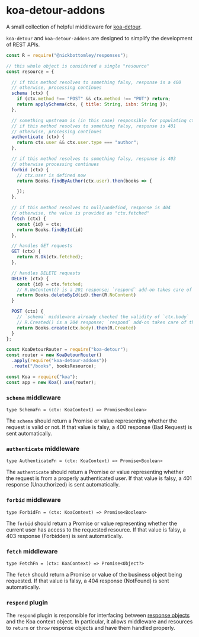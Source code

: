 # koa-detour-addons

A small collection of helpful middleware for [koa-detour]().

`koa-detour` and `koa-detour-addons` are designed to simplify the development of REST APIs.

```js
const R = require("@nickbottomley/responses");

// this whole object is considered a single "resource"
const resource = {

  // if this method resolves to something falsy, response is a 400
  // otherwise, processing continues
  schema (ctx) {
    if (ctx.method !== "POST" && ctx.method !== "PUT") return;
    return applySchema(ctx, { title: String, isbn: String });
  },

  // something upstream is (in this case) responsible for populating ctx.user
  // if this method resolves to something falsy, response is 401
  // otherwise, processing continues
  authenticate (ctx) {
    return ctx.user && ctx.user.type === "author";
  },

  // if this method resolves to something falsy, response is 403
  // otherwise processing continues
  forbid (ctx) {
    // ctx.user is defined now
    return Books.findByAuthor(ctx.user).then(books => {

    });
  },

  // if this method resolves to null/undefind, response is 404
  // otherwise, the value is provided as "ctx.fetched"
  fetch (ctx) {
    const {id} = ctx;
    return Books.findById(id)
  },

  // handles GET requests
  GET (ctx) {
    return R.Ok(ctx.fetched);
  },

  // handles DELETE requests
  DELETE (ctx) {
    const {id} = ctx.fetched;
    // R.NoContent() is a 201 response; `respond` add-on takes care of the details
    return Books.deleteById(id).then(R.NoContent)
  }

  POST (ctx) {
    // `schema` middleware already checked the validity of `ctx.body`
    // R.Created() is a 204 response; `respond` add-on takes care of the details
    return Books.create(ctx.body).then(R.Created)
  }
};

const KoaDetourRouter = require("koa-detour");
const router = new KoaDetourRouter()
  .apply(require("koa-detour-addons"))
  .route("/books", booksResource);

const Koa = require("koa");
const app = new Koa().use(router);
```

### `schema` middleware
`type SchemaFn = (ctx: KoaContext) => Promise<Boolean>`

The `schema` should return a Promise or value representing whether the request is valid or not. If that value is falsy, a 400 response (Bad Request) is sent automatically.

### `authenticate` middleware
`type AuthenticateFn = (ctx: KoaContext) => Promise<Boolean>`

The `authenticate` should return a Promise or value representing whether the request is from a properly authenticated user. If that value is falsy, a 401 response (Unauthorized) is sent automatically.

### `forbid` middleware
`type ForbidFn = (ctx: KoaContext) => Promise<Boolean>`

The `forbid` should return a Promise or value representing whether the current user has access to the requested resource. If that value is falsy, a 403 response (Forbidden) is sent automatically.

### `fetch` middleware
`type FetchFn = (ctx: KoaContext) => Promise<Object?>`

The `fetch` should return a Promise or value of the business object being requested. If that value is falsy, a 404 response (NotFound) is sent automatically.

### `respond` plugin
The `respond` plugin is responsible for interfacing between [response objects](TODO) and the Koa context object. In particular, it allows middleware and resources to `return` or `throw` response objects and have them handled properly.
